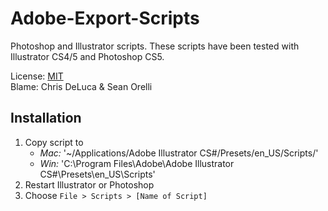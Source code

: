 Adobe-Export-Scripts
====================

Photoshop and Illustrator scripts. These scripts have been tested with Illustrator CS4/5 and Photoshop CS5.

License: [MIT][1]  
Blame: Chris DeLuca & Sean Orelli

Installation
--------------------
1.  Copy script to
    * *Mac:* '~/Applications/Adobe Illustrator CS#/Presets/en\_US/Scripts/'
    * *Win:* 'C:\Program Files\Adobe\Adobe Illustrator CS#\Presets\en\_US\Scripts\'
2.  Restart Illustrator or Photoshop
3.  Choose `File > Scripts > [Name of Script]`

[1]:http://www.opensource.org/licenses/MIT